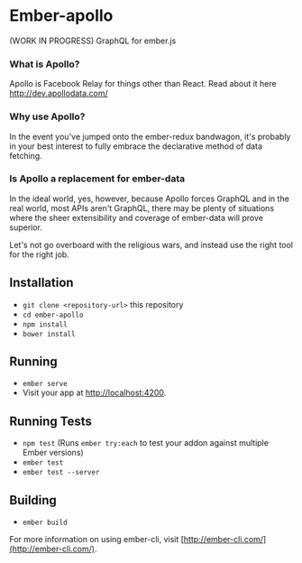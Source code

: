 # Ember-apollo

(WORK IN PROGRESS) GraphQL for ember.js

### What is Apollo?
Apollo is Facebook Relay for things other than React. Read about it here http://dev.apollodata.com/

### Why use Apollo?
In the event you've jumped onto the ember-redux bandwagon, it's probably in your best interest to fully embrace the declarative method of data fetching.

### Is Apollo a replacement for ember-data
In the ideal world, yes, however, because Apollo forces GraphQL and in the real world, most APIs aren't GraphQL, there may be plenty of situations where the sheer extensibility and coverage of ember-data will prove superior.

Let's not go overboard with the religious wars, and instead use the right tool for the right job.

## Installation

* `git clone <repository-url>` this repository
* `cd ember-apollo`
* `npm install`
* `bower install`

## Running

* `ember serve`
* Visit your app at [http://localhost:4200](http://localhost:4200).

## Running Tests

* `npm test` (Runs `ember try:each` to test your addon against multiple Ember versions)
* `ember test`
* `ember test --server`

## Building

* `ember build`

For more information on using ember-cli, visit [http://ember-cli.com/](http://ember-cli.com/).

